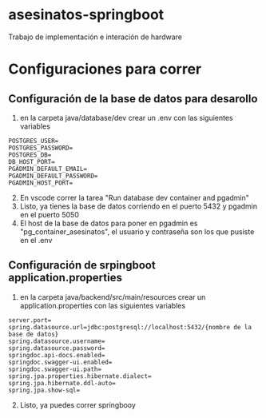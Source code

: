 # asesinatos-springboot
Trabajo de implementación e interación de hardware

# Configuraciones para correr
## Configuración de la base de datos para desarollo
1. en la carpeta java/database/dev crear un .env con las siguientes variables
```
POSTGRES_USER=
POSTGRES_PASSWORD=
POSTGRES_DB=
DB_HOST_PORT=
PGADMIN_DEFAULT_EMAIL=
PGADMIN_DEFAULT_PASSWORD=
PGADMIN_HOST_PORT=
```
2. En vscode correr la tarea "Run database dev container and pgadmin"
3. Listo, ya tienes la base de datos corriendo en el puerto 5432 y pgadmin en el puerto 5050
4. El host de la base de datos para poner en pgadmin es "pg_container_asesinatos", el usuario y contraseña son los que pusiste en el .env

## Configuración de srpingboot application.properties
1. en la carpeta java/backend/src/main/resources crear un application.properties con las siguientes variables
```
server.port=
spring.datasource.url=jdbc:postgresql://localhost:5432/{nombre de la base de datos}
spring.datasource.username=
spring.datasource.password=
springdoc.api-docs.enabled=
springdoc.swagger-ui.enabled=
springdoc.swagger-ui.path=
spring.jpa.properties.hibernate.dialect=
spring.jpa.hibernate.ddl-auto=
spring.jpa.show-sql=
```
2. Listo, ya puedes correr springbooy
